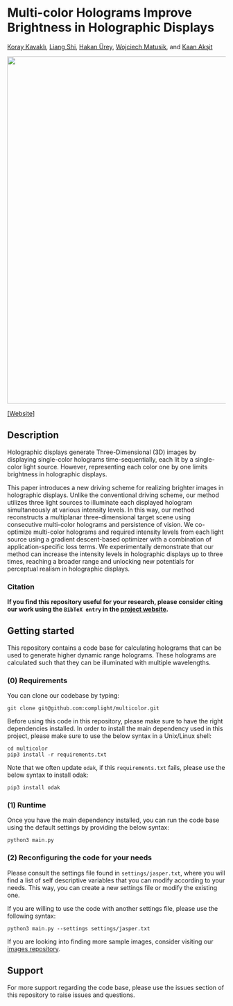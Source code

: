 # Multi-color Holograms Improve Brightness in Holographic Displays 
[Koray Kavaklı](https://www.linkedin.com/in/koray-kavakli-75949241/),
[Liang Shi](https://people.csail.mit.edu/liangs/),
[Hakan Ürey](https://mems.ku.edu.tr/),
[Wojciech Matusik](https://cdfg.csail.mit.edu/wojciech),
and [Kaan Akşit](https://kaanaksit.com)

<img src='./media/teaser.png' width=800>


[\[Website\]](https://complightlab.com/publications/multi_color) 


## Description
Holographic displays generate Three-Dimensional (3D) images by displaying single-color holograms time-sequentially, each lit by a single-color light source.
However, representing each color one by one limits brightness in holographic displays.

This paper introduces a new driving scheme for realizing brighter images in holographic displays.
Unlike the conventional driving scheme, our method utilizes three light sources to illuminate each displayed hologram simultaneously at various intensity levels.
In this way, our method reconstructs a multiplanar three-dimensional target scene using consecutive multi-color holograms and persistence of vision.
We co-optimize multi-color holograms and required intensity levels from each light source using a gradient descent-based optimizer with a combination of application-specific loss terms.
We experimentally demonstrate that our method can increase the intensity levels in holographic displays up to three times, reaching a broader range and unlocking new potentials for perceptual realism in holographic displays.


### Citation
__If you find this repository useful for your research, please consider citing our work using the `BibTeX entry` in the [project website](https://complightlab.com/publications/multi_color).__


## Getting started
This repository contains a code base for calculating holograms that can be used to generate higher dynamic range holograms.
These holograms are calculated such that they can be illuminated with multiple wavelengths.


### (0) Requirements
You can clone our codebase by typing:

```shell
git clone git@github.com:complight/multicolor.git
```

Before using this code in this repository, please make sure to have the right dependencies installed.
In order to install the main dependency used in this project, please make sure to use the below syntax in a Unix/Linux shell:

```shell
cd multicolor
pip3 install -r requirements.txt
```

Note that we often update `odak`, if this `requirements.txt` fails, please use the below syntax to install odak:

```shell
pip3 install odak
```


### (1) Runtime
Once you have the main dependency installed, you can run the code base using the default settings by providing the below syntax:

```shell
python3 main.py
```


### (2) Reconfiguring the code for your needs
Please consult the settings file found in `settings/jasper.txt`, where you will find a list of self descriptive variables that you can modify according to your needs.
This way, you can create a new settings file or modify the existing one.

If you are willing to use the code with another settings file, please use the following syntax:

```shell
python3 main.py --settings settings/jasper.txt
```

If you are looking into finding more sample images, consider visiting our [images repository](https://github.com/complight/images).


## Support
For more support regarding the code base, please use the issues section of this repository to raise issues and questions.
